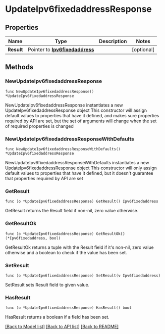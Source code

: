 # UpdateIpv6fixedaddressResponse

## Properties

Name | Type | Description | Notes
------------ | ------------- | ------------- | -------------
**Result** | Pointer to [**Ipv6fixedaddress**](Ipv6fixedaddress.md) |  | [optional] 

## Methods

### NewUpdateIpv6fixedaddressResponse

`func NewUpdateIpv6fixedaddressResponse() *UpdateIpv6fixedaddressResponse`

NewUpdateIpv6fixedaddressResponse instantiates a new UpdateIpv6fixedaddressResponse object
This constructor will assign default values to properties that have it defined,
and makes sure properties required by API are set, but the set of arguments
will change when the set of required properties is changed

### NewUpdateIpv6fixedaddressResponseWithDefaults

`func NewUpdateIpv6fixedaddressResponseWithDefaults() *UpdateIpv6fixedaddressResponse`

NewUpdateIpv6fixedaddressResponseWithDefaults instantiates a new UpdateIpv6fixedaddressResponse object
This constructor will only assign default values to properties that have it defined,
but it doesn't guarantee that properties required by API are set

### GetResult

`func (o *UpdateIpv6fixedaddressResponse) GetResult() Ipv6fixedaddress`

GetResult returns the Result field if non-nil, zero value otherwise.

### GetResultOk

`func (o *UpdateIpv6fixedaddressResponse) GetResultOk() (*Ipv6fixedaddress, bool)`

GetResultOk returns a tuple with the Result field if it's non-nil, zero value otherwise
and a boolean to check if the value has been set.

### SetResult

`func (o *UpdateIpv6fixedaddressResponse) SetResult(v Ipv6fixedaddress)`

SetResult sets Result field to given value.

### HasResult

`func (o *UpdateIpv6fixedaddressResponse) HasResult() bool`

HasResult returns a boolean if a field has been set.


[[Back to Model list]](../README.md#documentation-for-models) [[Back to API list]](../README.md#documentation-for-api-endpoints) [[Back to README]](../README.md)


